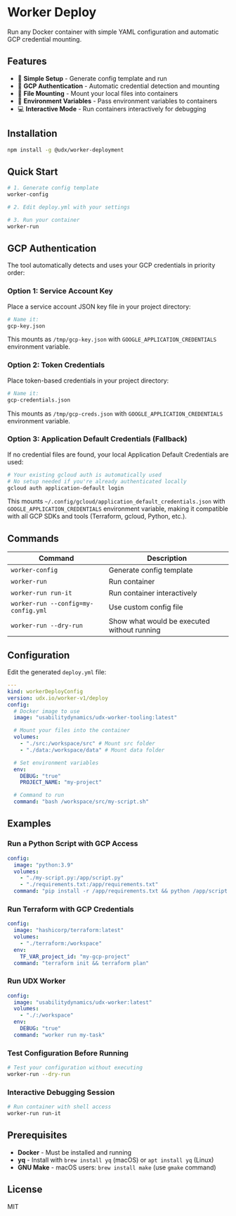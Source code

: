 # Worker Deploy

Run any Docker container with simple YAML configuration and automatic GCP credential mounting.

## Features

- 🚀 **Simple Setup** - Generate config template and run
- 🔐 **GCP Authentication** - Automatic credential detection and mounting
- 📁 **File Mounting** - Mount your local files into containers
- 🔧 **Environment Variables** - Pass environment variables to containers
- 💻 **Interactive Mode** - Run containers interactively for debugging

## Installation

```bash
npm install -g @udx/worker-deployment
```

## Quick Start

```bash
# 1. Generate config template
worker-config

# 2. Edit deploy.yml with your settings

# 3. Run your container
worker-run
```

## GCP Authentication

The tool automatically detects and uses your GCP credentials in priority order:

### Option 1: Service Account Key

Place a service account JSON key file in your project directory:

```bash
# Name it:
gcp-key.json
```

This mounts as `/tmp/gcp-key.json` with `GOOGLE_APPLICATION_CREDENTIALS` environment variable.

### Option 2: Token Credentials

Place token-based credentials in your project directory:

```bash
# Name it:
gcp-credentials.json
```

This mounts as `/tmp/gcp-creds.json` with `GOOGLE_APPLICATION_CREDENTIALS` environment variable.

### Option 3: Application Default Credentials (Fallback)

If no credential files are found, your local Application Default Credentials are used:

```bash
# Your existing gcloud auth is automatically used
# No setup needed if you're already authenticated locally
gcloud auth application-default login
```

This mounts `~/.config/gcloud/application_default_credentials.json` with `GOOGLE_APPLICATION_CREDENTIALS` environment variable, making it compatible with all GCP SDKs and tools (Terraform, gcloud, Python, etc.).

## Commands

| Command                           | Description                                 |
| --------------------------------- | ------------------------------------------- |
| `worker-config`                   | Generate config template                    |
| `worker-run`                      | Run container                               |
| `worker-run run-it`               | Run container interactively                 |
| `worker-run --config=my-config.yml` | Use custom config file                      |
| `worker-run --dry-run`            | Show what would be executed without running |

## Configuration

Edit the generated `deploy.yml` file:

```yaml
---
kind: workerDeployConfig
version: udx.io/worker-v1/deploy
config:
  # Docker image to use
  image: "usabilitydynamics/udx-worker-tooling:latest"

  # Mount your files into the container
  volumes:
    - "./src:/workspace/src" # Mount src folder
    - "./data:/workspace/data" # Mount data folder

  # Set environment variables
  env:
    DEBUG: "true"
    PROJECT_NAME: "my-project"

  # Command to run
  command: "bash /workspace/src/my-script.sh"
```

## Examples

### Run a Python Script with GCP Access

```yaml
config:
  image: "python:3.9"
  volumes:
    - "./my-script.py:/app/script.py"
    - "./requirements.txt:/app/requirements.txt"
  command: "pip install -r /app/requirements.txt && python /app/script.py"
```

### Run Terraform with GCP Credentials

```yaml
config:
  image: "hashicorp/terraform:latest"
  volumes:
    - "./terraform:/workspace"
  env:
    TF_VAR_project_id: "my-gcp-project"
  command: "terraform init && terraform plan"
```

### Run UDX Worker

```yaml
config:
  image: "usabilitydynamics/udx-worker:latest"
  volumes:
    - "./:/workspace"
  env:
    DEBUG: "true"
  command: "worker run my-task"
```

### Test Configuration Before Running

```bash
# Test your configuration without executing
worker-run --dry-run
```

### Interactive Debugging Session

```bash
# Run container with shell access
worker-run run-it
```

## Prerequisites

- **Docker** - Must be installed and running
- **yq** - Install with `brew install yq` (macOS) or `apt install yq` (Linux)
- **GNU Make** - macOS users: `brew install make` (use `gmake` command)

## License

MIT
